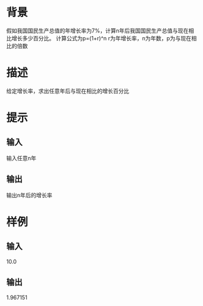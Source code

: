# 背景
假如我国国民生产总值的年增长率为7%，计算n年后我国国民生产总值与现在相比增长多少百分比。
计算公式为p=(1+r)^n
r为年增长率，n为年数，p为与现在相比的倍数
# 描述
给定增长率，求出任意年后与现在相比的增长百分比

# 提示

## 输入
输入任意n年
## 输出
输出n年后的增长率

# 样例

## 输入
10.0
## 输出
1.967151

